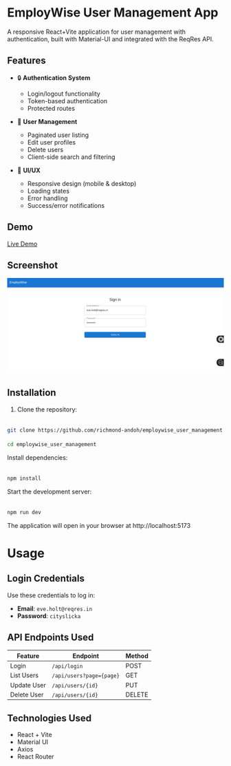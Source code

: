 # EmployWise User Management App

A responsive React+Vite application for user management with authentication, built with Material-UI and integrated with the ReqRes API.

## Features

- 🔒 **Authentication System**
  - Login/logout functionality
  - Token-based authentication
  - Protected routes
    

- 👥 **User Management**
  - Paginated user listing
  - Edit user profiles
  - Delete users
  - Client-side search and filtering

- 🎨 **UI/UX**
  - Responsive design (mobile & desktop)
  - Loading states
  - Error handling
  - Success/error notifications

## Demo

[Live Demo](https://employwise-user-management-rho.vercel.app/)

## Screenshot

![App Screenshot](./public/shot.png)

## Installation

1. Clone the repository:  


```bash

git clone https://github.com/richmond-andoh/employwise_user_management.git

cd employwise_user_management

```

Install dependencies:

```bash

npm install

```

Start the development server:

```bash

npm run dev

```

The application will open in your browser at http://localhost:5173

# Usage

## Login Credentials  

Use these credentials to log in:  

- **Email**: `eve.holt@reqres.in`  
- **Password**: `cityslicka`  

## API Endpoints Used  

| Feature      | Endpoint                      | Method |
|-------------|--------------------------------|--------|
| Login       | `/api/login`                   | POST   |
| List Users  | `/api/users?page={page}`       | GET    |
| Update User | `/api/users/{id}`              | PUT    |
| Delete User | `/api/users/{id}`              | DELETE |


## Technologies Used  
- React + Vite
- Material UI  
- Axios  
- React Router  
